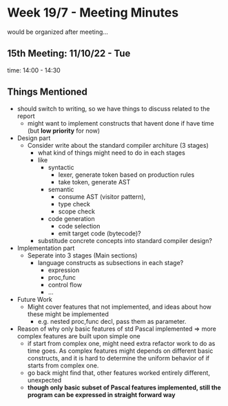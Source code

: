 # Week 19/7 - Meeting Minutes

would be organized after meeting... 

## 15th Meeting: 11/10/22 - Tue

time: 14:00 - 14:30

## Things Mentioned

* should switch to writing, so we have things to discuss related to the report
    * might want to implement constructs that havent done if have time (but **low priority** for now)
* Design part
    * Consider write about the standard compiler architure (3 stages)
        * what kind of things might need to do in each stages
        * like
            * syntactic
                * lexer, generate token based on production rules
                * take token, generate AST
            * semantic
                * consume AST (visitor pattern),
                * type check
                * scope check
            * code generation
                * code selection
                * emit target code (bytecode)?
        * substitude concrete concepts into standard compiler design?
* Implementation part
    * Seperate into 3 stages (Main sections)
        * language constructs as subsections in each stage?
            * expression
            * proc,func
            * control flow
            * ...
* Future Work
    * Might cover features that not implemented, and ideas about how these might be implemented
        * e.g. nested proc,func decl, pass them as parameter. 
* Reason of why only basic features of std Pascal implemented => more complex features are built upon simple one
    * if start from complex one, might need extra refactor work to do as time goes. As complex features might depends on different basic constructs, and it is hard to determine the uniform behavior of if starts from complex one.
    * go back might find that, other features worked entirely different, unexpected
    * **though only basic subset of Pascal features implemented, still the program can be expressed in straight forward way**